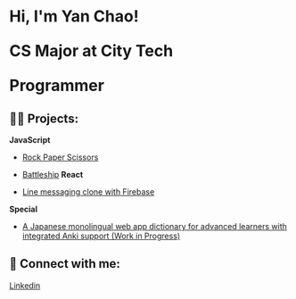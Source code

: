 <h1>Hi, I'm Yan Chao! <br/><p>CS Major at City Tech</p><p>Programmer</p></h1>

<h2>👨‍💻 Projects:</h2>
 <b>JavaScript</b>
 
 - [Rock Paper Scissors](https://github.com/yfsteven/RockPaperScissors)
 
 - [Battleship](https://github.com/yfsteven/Battleship)
<b>React</b>
 - [Line messaging clone with Firebase](https://github.com/yfsteven/line-clone)


<b>Special</b>
 - [A Japanese monolingual web app dictionary for advanced learners with integrated Anki support (Work in Progress)](https://github.com/yfsteven/Jibiki)

<h2> 🤳 Connect with me:</h2>

[Linkedin](www.linkedin.com/in/yan-chao-feng-387b63267)
